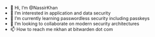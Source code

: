 - 👋 Hi, I’m @NassirKhan
- 👀 I’m interested in application and data security 
- 🌱 I’m currently learning passwordless security including passkeys
- 💞️ I’m looking to collaborate on modern security architectures
- 📫 How to reach me  nkhan at bitwarden dot com
  

<!---
NassirKhan/NassirKhan is a ✨ special ✨ repository because its `README.md` (this file) appears on your GitHub profile.
You can click the Preview link to take a look at your changes.
--->
